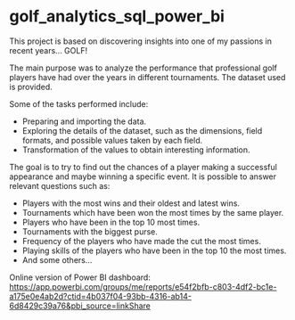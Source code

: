 # golf_analytics_sql_power_bi

This project is based on discovering insights into one of my passions in recent years... GOLF!

The main purpose was to analyze the performance that professional golf players have had over the years in different tournaments. The dataset used is provided.

Some of the tasks performed include:
- Preparing and importing the data.
- Exploring the details of the dataset, such as the dimensions, field formats, and possible values taken by each field.
- Transformation of the values to obtain interesting information.

The goal is to try to find out the chances of a player making a successful appearance and maybe winning a specific event. It is possible to answer relevant questions such as:
- Players with the most wins and their oldest and latest wins.
- Tournaments which have been won the most times by the same player.
- Players who have been in the top 10 most times.
- Tournaments with the biggest purse.
- Frequency of the players who have made the cut the most times.
- Playing skills of the players who have been in the top 10 the most times.
- And some others...

Online version of Power BI dashboard: https://app.powerbi.com/groups/me/reports/e54f2bfb-c803-4df2-bc1e-a175e0e4ab2d?ctid=4b037f04-93bb-4316-ab14-6d8429c39a76&pbi_source=linkShare
